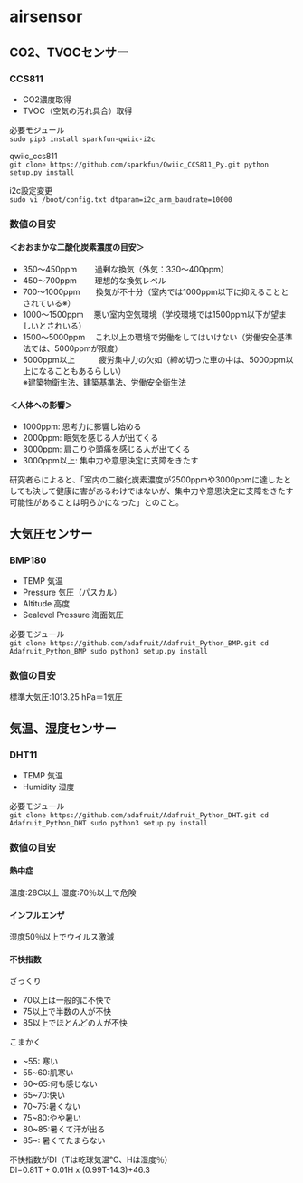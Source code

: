 # airsensor

## CO2、TVOCセンサー
### CCS811
- CO2濃度取得
- TVOC（空気の汚れ具合）取得  

必要モジュール  
``
sudo pip3 install sparkfun-qwiic-i2c
``

qwiic_ccs811  
``
git clone https://github.com/sparkfun/Qwiic_CCS811_Py.git
python setup.py install
``

i2c設定変更  
``
sudo vi /boot/config.txt
dtparam=i2c_arm_baudrate=10000
``

### 数値の目安
#### ＜おおまかな二酸化炭素濃度の目安＞
- 350～450ppm　　 過剰な換気（外気：330～400ppm）
- 450～700ppm　　 理想的な換気レベル
- 700～1000ppm　　換気が不十分（室内では1000ppm以下に抑えることとされている※）
- 1000～1500ppm　 悪い室内空気環境（学校環境では1500ppm以下が望ましいとされいる）
- 1500～5000ppm　 これ以上の環境で労働をしてはいけない（労働安全基準法では、5000ppmが限度）
- 5000ppm以上　　　疲労集中力の欠如（締め切った車の中は、5000ppm以上になることもあるらしい）  
※建築物衛生法、建築基準法、労働安全衛生法

#### ＜人体への影響＞
- 1000ppm: 思考力に影響し始める
- 2000ppm: 眠気を感じる人が出てくる
- 3000ppm: 肩こりや頭痛を感じる人が出てくる
- 3000ppm以上: 集中力や意思決定に支障をきたす  

研究者らによると、「室内の二酸化炭素濃度が2500ppmや3000ppmに達したとしても決して健康に害があるわけではないが、集中力や意思決定に支障をきたす可能性があることは明らかになった」とのこと。

## 大気圧センサー
### BMP180
- TEMP 気温
- Pressure 気圧（パスカル）
- Altitude 高度
- Sealevel Pressure 海面気圧

必要モジュール  
``
git clone https://github.com/adafruit/Adafruit_Python_BMP.git
cd Adafruit_Python_BMP
sudo python3 setup.py install
``

### 数値の目安
標準大気圧:1013.25 hPa＝1気圧


## 気温、湿度センサー
### DHT11
- TEMP 気温
- Humidity 湿度

必要モジュール  
``
git clone https://github.com/adafruit/Adafruit_Python_DHT.git
cd Adafruit_Python_DHT
sudo python3 setup.py install
``

### 数値の目安

#### 熱中症
温度:28C以上 湿度:70％以上で危険

#### インフルエンザ
湿度50％以上でウイルス激減

#### 不快指数
ざっくり
- 70以上は一般的に不快で
- 75以上で半数の人が不快
- 85以上でほとんどの人が不快

こまかく
- ~55:  寒い
- 55~60:肌寒い
- 60~65:何も感じない
- 65~70:快い
- 70~75:暑くない
- 75~80:やや暑い
- 80~85:暑くて汗が出る
- 85~:  暑くてたまらない

不快指数がDI（Tは乾球気温℃、Hは湿度％）  
DI=0.81T + 0.01H x (0.99T-14.3)+46.3
